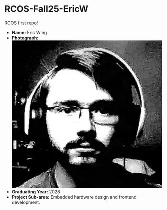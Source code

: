 # RCOS-Fall25-EricW
RCOS first repo!

- **Name:** Eric Wing
- **Photograph:** 
![me](images/me_photo.png)
- **Graduating Year:** 2028
- **Project Sub-area:** Embedded hardware design and frontend development.
